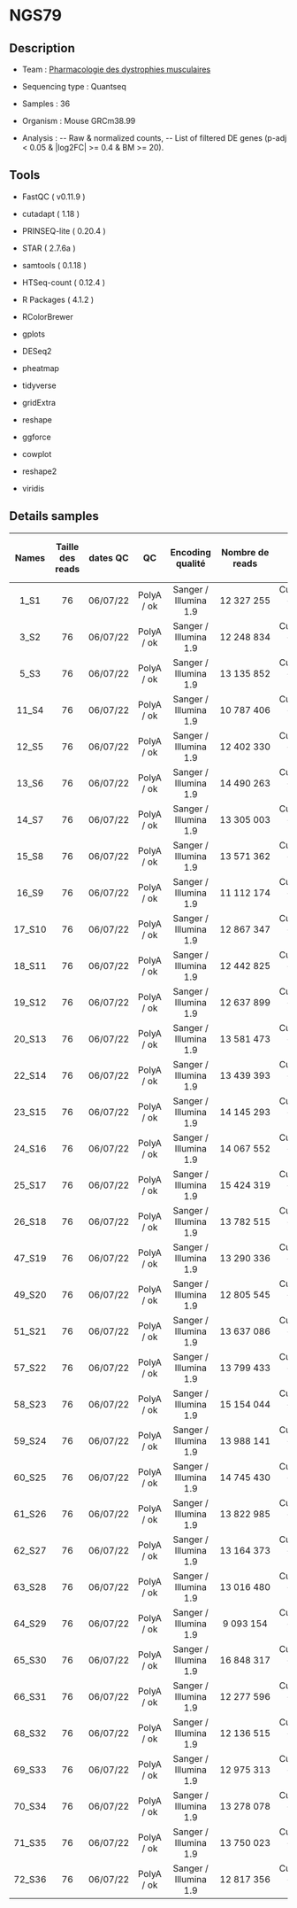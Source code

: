 # NGS79

## Description

- Team : [Pharmacologie des dystrophies musculaires](https://www.istem.eu/randd/pharmacologie-des-dystrophies-musculaires/) 
- Sequencing type : Quantseq
- Samples : 36
- Organism : Mouse GRCm38.99

- Analysis : 
-- Raw & normalized counts, 
-- List of filtered DE genes (p-adj < 0.05 & |log2FC| >= 0.4 & BM >= 20). 

## Tools 

- FastQC ( v0.11.9 ) 
- cutadapt ( 1.18 ) 
- PRINSEQ-lite ( 0.20.4 ) 
- STAR ( 2.7.6a ) 
- samtools ( 0.1.18 )  
- HTSeq-count ( 0.12.4 ) 

- R Packages ( 4.1.2 ) 
 - RColorBrewer
 - gplots
 - DESeq2
 - pheatmap 
 - tidyverse 
 - gridExtra 
 - reshape 
 - ggforce 
 - cowplot 
 - reshape2 
 - viridis 

## Details samples 

| Names | Taille des reads | dates QC | QC | Encoding qualité | Nombre de reads  | Filtre | QC post-filtre | % reads post-filtre | Nbre de reads post-filtre | STAR : % read alignés  | Nbre de reads mappé | Nbre de reads mappé filtrés | STAR : % read alignés filtré |
| :----: | :----: | :--------: | :--------: | :--------: | :--------: | :--------: | :----: | :----: | :--------: | :----:  | :--------: | :--------: | :----: |
| 1_S1 | 76 | 06/07/22 | PolyA / ok | Sanger / Illumina 1.9 | 12 327 255 | CutNextera – R20 – M20 | ok | 0,42 | 12 275 923 | 98,20 | 12 105 373 | 9 098 096 | 73,80 |
| 3_S2 | 76 | 06/07/22 | PolyA / ok | Sanger / Illumina 1.9 | 12 248 834 | CutNextera – R20 – M20 | ok | 0,68 | 12 165 186 | 96,68 | 11 842 510 | 9 145 699 | 74,67 |
| 5_S3 | 76 | 06/07/22 | PolyA / ok | Sanger / Illumina 1.9 | 13 135 852 | CutNextera – R20 – M20 | ok | 0,51 | 13 069 485 | 98,13 | 12 889 858 | 9 870 398 | 75,14 |
| 11_S4 | 76 | 06/07/22 | PolyA / ok | Sanger / Illumina 1.9 | 10 787 406 | CutNextera – R20 – M20 | ok | 0,61 | 10 721 206 | 97,75 | 10 544 518 | 8 207 843 | 76,09 |
| 12_S5 | 76 | 06/07/22 | PolyA / ok | Sanger / Illumina 1.9 | 12 402 330 | CutNextera – R20 – M20 | ok | 0,77 | 12 306 458 | 97,49 | 12 090 692 | 9 672 122 | 77,99 |
| 13_S6 | 76 | 06/07/22 | PolyA / ok | Sanger / Illumina 1.9 | 14 490 263 | CutNextera – R20 – M20 | ok | 0,52 | 14 415 162 | 98,07 | 14 210 186 | 11 231 611 | 77,51 |
| 14_S7 | 76 | 06/07/22 | PolyA / ok | Sanger / Illumina 1.9 | 13 305 003 | CutNextera – R20 – M20 | ok | 0,68 | 13 214 874 | 97,86 | 13 019 945 | 10 310 793 | 77,50 |
| 15_S8 | 76 | 06/07/22 | PolyA / ok | Sanger / Illumina 1.9 | 13 571 362 | CutNextera – R20 – M20 | ok | 0,62 | 13 487 144 | 97,92 | 13 289 141 | 10 437 726 | 76,91 |
| 16_S9 | 76 | 06/07/22 | PolyA / ok | Sanger / Illumina 1.9 | 11 112 174 | CutNextera – R20 – M20 | ok | 0,75 | 11 029 043 | 97,26 | 10 808 091 | 8 837 076 | 79,53 |
| 17_S10 | 76 | 06/07/22 | PolyA / ok | Sanger / Illumina 1.9 | 12 867 347 | CutNextera – R20 – M20 | ok | 0,66 | 12 781 855 | 97,64 | 12 564 316 | 9 940 610 | 77,25 |
| 18_S11 | 76 | 06/07/22 | PolyA / ok | Sanger / Illumina 1.9 | 12 442 825 | CutNextera – R20 – M20 | ok | 0,57 | 12 372 521 | 97,88 | 12 179 096 | 9 348 520 | 75,13 |
| 19_S12 | 76 | 06/07/22 | PolyA / ok | Sanger / Illumina 1.9 | 12 637 899 | CutNextera – R20 – M20 | ok | 0,54 | 12 570 230 | 98,00 | 12 385 242 | 9 476 576 | 74,99 |
| 20_S13 | 76 | 06/07/22 | PolyA / ok | Sanger / Illumina 1.9 | 13 581 473 | CutNextera – R20 – M20 | ok | 0,40 | 13 527 345 | 98,10 | 13 323 282 | 10 265 135 | 75,58 |
| 22_S14 | 76 | 06/07/22 | PolyA / ok | Sanger / Illumina 1.9 | 13 439 393 | CutNextera – R20 – M20 | ok | 0,43 | 13 381 456 | 98,25 | 13 203 804 | 10 135 109 | 75,41 |
| 23_S15 | 76 | 06/07/22 | PolyA / ok | Sanger / Illumina 1.9 | 14 145 293 | CutNextera – R20 – M20 | ok | 0,42 | 14 085 184 | 98,18 | 13 887 736 | 10 620 687 | 75,08 |
| 24_S16 | 76 | 06/07/22 | PolyA / ok | Sanger / Illumina 1.9 | 14 067 552 | CutNextera – R20 – M20 | ok | 0,57 | 13 987 881 | 97,64 | 13 735 175 | 10 386 196 | 73,83 |
| 25_S17 | 76 | 06/07/22 | PolyA / ok | Sanger / Illumina 1.9 | 15 424 319 | CutNextera – R20 – M20 | ok | 0,30 | 15 378 394 | 98,41 | 15 179 098 | 11 360 048 | 73,65 |
| 26_S18 | 76 | 06/07/22 | PolyA / ok | Sanger / Illumina 1.9 | 13 782 515 | CutNextera – R20 – M20 | ok | 0,50 | 13 713 954 | 98,10 | 13 521 150 | 10 338 003 | 75,01 |
| 47_S19 | 76 | 06/07/22 | PolyA / ok | Sanger / Illumina 1.9 | 13 290 336 | CutNextera – R20 – M20 | ok | 0,57 | 13 214 181 | 92,36 | 12 274 490 | 9 454 155 | 71,14 |
| 49_S20 | 76 | 06/07/22 | PolyA / ok | Sanger / Illumina 1.9 | 12 805 545 | CutNextera – R20 – M20 | ok | 0,77 | 12 706 900 | 94,00 | 12 036 977 | 9 532 876 | 74,44 |
| 51_S21 | 76 | 06/07/22 | PolyA / ok | Sanger / Illumina 1.9 | 13 637 086 | CutNextera – R20 – M20 | ok | 0,58 | 13 557 829 | 94,15 | 12 838 809 | 10 137 978 | 74,34 |
| 57_S22 | 76 | 06/07/22 | PolyA / ok | Sanger / Illumina 1.9 | 13 799 433 | CutNextera – R20 – M20 | ok | 0,66 | 13 708 904 | 92,82 | 12 808 373 | 10 056 585 | 72,88 |
| 58_S23 | 76 | 06/07/22 | PolyA / ok | Sanger / Illumina 1.9 | 15 154 044 | CutNextera – R20 – M20 | ok | 0,53 | 15 073 973 | 94,31 | 14 291 730 | 11 563 832 | 76,31 |
| 59_S24 | 76 | 06/07/22 | PolyA / ok | Sanger / Illumina 1.9 | 13 988 141 | CutNextera – R20 – M20 | ok | 0,52 | 13 915 512 | 93,85 | 13 128 221 | 10 566 973 | 75,54 |
| 60_S25 | 76 | 06/07/22 | PolyA / ok | Sanger / Illumina 1.9 | 14 745 430 | CutNextera – R20 – M20 | ok | 0,71 | 14 641 000 | 92,14 | 13 586 798 | 10 618 643 | 72,01 |
| 61_S26 | 76 | 06/07/22 | PolyA / ok | Sanger / Illumina 1.9 | 13 822 985 | CutNextera – R20 – M20 | ok | 0,53 | 13 749 308 | 93,36 | 12 904 543 | 10 282 872 | 74,39 |
| 62_S27 | 76 | 06/07/22 | PolyA / ok | Sanger / Illumina 1.9 | 13 164 373 | CutNextera – R20 – M20 | ok | 0,68 | 13 075 262 | 95,07 | 12 515 698 | 10 105 064 | 76,76 |
| 63_S28 | 76 | 06/07/22 | PolyA / ok | Sanger / Illumina 1.9 | 13 016 480 | CutNextera – R20 – M20 | ok | 0,93 | 12 895 035 | 94,54 | 12 305 752 | 10 208 008 | 78,42 |
| 64_S29 | 76 | 06/07/22 | PolyA / ok | Sanger / Illumina 1.9 | 9 093 154 | CutNextera – R20 – M20 | ok | 0,61 | 9 037 604 | 94,88 | 8 627 399 | 6 862 664 | 75,47 |
| 65_S30 | 76 | 06/07/22 | PolyA / ok | Sanger / Illumina 1.9 | 16 848 317 | CutNextera – R20 – M20 | ok | 0,69 | 16 732 560 | 93,89 | 15 818 384 | 12 520 297 | 74,31 |
| 66_S31 | 76 | 06/07/22 | PolyA / ok | Sanger / Illumina 1.9 | 12 277 596 | CutNextera – R20 – M20 | ok | 0,81 | 12 177 586 | 93,40 | 11 466 954 | 9 130 006 | 74,36 |
| 68_S32 | 76 | 06/07/22 | PolyA / ok | Sanger / Illumina 1.9 | 12 136 515 | CutNextera – R20 – M20 | ok | 0,61 | 12 062 141 | 93,38 | 11 333 254 | 8 949 317 | 73,74 |
| 69_S33 | 76 | 06/07/22 | PolyA / ok | Sanger / Illumina 1.9 | 12 975 313 | CutNextera – R20 – M20 | ok | 0,78 | 12 874 213 | 94,06 | 12 204 355 | 9 712 270 | 74,85 |
| 70_S34 | 76 | 06/07/22 | PolyA / ok | Sanger / Illumina 1.9 | 13 278 078 | CutNextera – R20 – M20 | ok | 0,57 | 13 201 935 | 93,50 | 12 415 317 | 9 711 055 | 73,14 |
| 71_S35 | 76 | 06/07/22 | PolyA / ok | Sanger / Illumina 1.9 | 13 750 023 | CutNextera – R20 – M20 | ok | 0,49 | 13 682 166 | 94,01 | 12 926 092 | 10 300 846 | 74,92 |
| 72_S36 | 76 | 06/07/22 | PolyA / ok | Sanger / Illumina 1.9 | 12 817 356 | CutNextera – R20 – M20 | ok | 0,60 | 12 739 836 | 94,04 | 12 054 075 | 9 621 997 | 75,07 |

